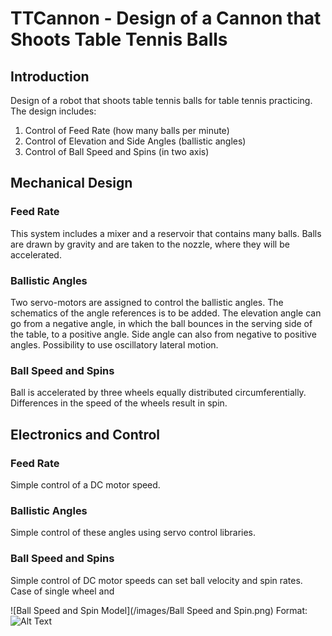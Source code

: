 # TTCannon - Design of a Cannon that Shoots Table Tennis Balls

## Introduction
Design of a robot that shoots table tennis balls for table tennis practicing.
The design includes:
1. Control of Feed Rate (how many balls per minute)
2. Control of Elevation and Side Angles (ballistic angles)
3. Control of Ball Speed and Spins (in two axis)

## Mechanical Design

### Feed Rate
This system includes a mixer and a reservoir that contains many balls. Balls are drawn by gravity and are taken to the nozzle, where they will be accelerated.
### Ballistic Angles
Two servo-motors are assigned to control the ballistic angles. The schematics of the angle references is to be added. The elevation angle can go from a negative angle, in which the ball bounces in the serving side of the table, to a positive angle. Side angle can also from negative to positive angles. Possibility to use oscillatory lateral motion.

### Ball Speed and Spins
Ball is accelerated by three wheels equally distributed circumferentially. Differences in the speed of the wheels result in spin.

## Electronics and Control

### Feed Rate
Simple control of a DC motor speed.

### Ballistic Angles
Simple control of these angles using servo control libraries.

### Ball Speed and Spins
Simple control of DC motor speeds can set ball velocity and spin rates. 
Case of single wheel and 


![Ball Speed and Spin Model](/images/Ball Speed and Spin.png)
Format: ![Alt Text](url)
